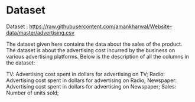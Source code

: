 # Dataset

Dataset : https://raw.githubusercontent.com/amankharwal/Website-data/master/advertising.csv

The dataset given here contains the data about the sales of the product. The dataset is about the advertising cost incurred by the business on various advertising platforms. Below is the description of all the columns in the dataset:

TV: Advertising cost spent in dollars for advertising on TV;
Radio: Advertising cost spent in dollars for advertising on Radio;
Newspaper: Advertising cost spent in dollars for advertising on Newspaper;
Sales: Number of units sold;
